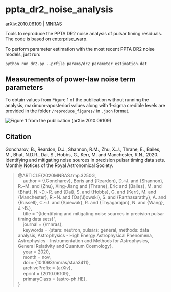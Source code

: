 # ppta_dr2_noise_analysis

[arXiv:2010.06109](https://arxiv.org/abs/2010.06109) | [MNRAS](https://academic.oup.com/mnras/article-abstract/502/1/478/5957533)

Tools to reproduce the PPTA DR2 noise analysis of pulsar timing residuals. The code is based on [enterprise_warp](https://github.com/bvgoncharov/enterprise_warp "enterprise_warp: Wrapper and tools for Enterprise").

To perform parameter estimation with the most recent PPTA DR2 noise models, just run:
```
python run_dr2.py --prfile params/dr2_parameter_estimation.dat
```

## Measurements of power-law noise term parameters

To obtain values from Figure 1 of the publication without running the analysis, maximum-aposteriori values along with 1-sigma credible levels are provided in the folder `/reproduce_figures/` in `.json` format.

![Figure 1 from the publication (arXiv:2010.06109)](https://github.com/bvgoncharov/ppta_dr2_noise_analysis/reproduce_figures/figure_1.jpg "The distribution of spin noise, band noise, system noise, chromatic noise")

## Citation

Goncharov, B., Reardon, D.J., Shannon, R.M., Zhu, X.J., Thrane, E., Bailes, M., Bhat, N.D.R., Dai, S., Hobbs, G., Kerr, M. and Manchester, R.N., 2020. Identifying and mitigating noise sources in precision pulsar timing data sets. Monthly Notices of the Royal Astronomical Society.

> @ARTICLE{2020MNRAS.tmp.3250G,\
> &nbsp;&nbsp;&nbsp;&nbsp;author = {{Goncharov}, Boris and {Reardon}, D.~J. and {Shannon}, R.~M. and {Zhu}, Xing-Jiang and {Thrane}, Eric and {Bailes}, M. and {Bhat}, N.~D.~R. and {Dai}, S. and {Hobbs}, G. and {Kerr}, M. and {Manchester}, R.~N. and {Os{\l}owski}, S. and {Parthasarathy}, A. and {Russell}, C.~J. and {Spiewak}, R. and {Thyagarajan}, N. and {Wang}, J.~B.},\
> &nbsp;&nbsp;&nbsp;&nbsp;title = "{Identifying and mitigating noise sources in precision pulsar timing data sets}",\
> &nbsp;&nbsp;&nbsp;&nbsp;journal = {\mnras},\
> &nbsp;&nbsp;&nbsp;&nbsp;keywords = {stars: neutron, pulsars: general, methods: data analysis, Astrophysics - High Energy Astrophysical Phenomena, Astrophysics - Instrumentation and Methods for Astrophysics, General Relativity and Quantum Cosmology},\
> &nbsp;&nbsp;&nbsp;&nbsp;year = 2020,\
> &nbsp;&nbsp;&nbsp;&nbsp;month = nov,\
> &nbsp;&nbsp;&nbsp;&nbsp;doi = {10.1093/mnras/staa3411},\
> &nbsp;&nbsp;&nbsp;&nbsp;archivePrefix = {arXiv},\
> &nbsp;&nbsp;&nbsp;&nbsp;eprint = {2010.06109},\
> &nbsp;&nbsp;&nbsp;&nbsp;primaryClass = {astro-ph.HE},\
> }
